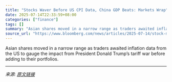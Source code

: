 ```yaml
---
title: "Stocks Waver Before US CPI Data, China GDP Beats: Markets Wrap"
date: 2025-07-14T22:33:59+08:00
categories: ["finance"]
tags: []
summary: "Asian shares moved in a narrow range as traders awaited inflation data from the US to gauge the impact from President Donald Trump’s tariff war before adding to their portfolios."
source_url: "https://www.bloomberg.com/news/articles/2025-07-14/stock-market-today-dow-s-p-live-updates"
---
```


Asian shares moved in a narrow range as traders awaited inflation data from the US to gauge the impact from President Donald Trump’s tariff war before adding to their portfolios.

---

*来源: [原文链接](https://www.bloomberg.com/news/articles/2025-07-14/stock-market-today-dow-s-p-live-updates)*
